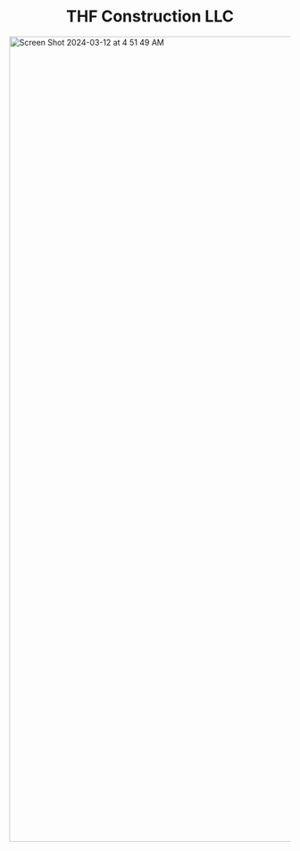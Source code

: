 <h1 style="text-align: center">THF Construction LLC</h1>

<img width="1440" alt="Screen Shot 2024-03-12 at 4 51 49 AM" src="https://github.com/SaboyaTech/thf-construction/assets/16430662/cd85399c-add8-48c9-a014-9f01eead80c8">
